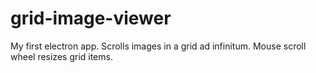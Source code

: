 # grid-image-viewer

My first electron app. Scrolls images in a grid ad infinitum. Mouse scroll wheel resizes grid items.
